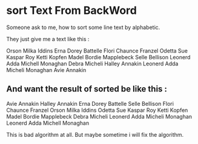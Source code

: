 # sort Text From BackWord

Someone ask to me, how to sort some line text by alphabetic.

They just give me a text like this : 


Orson Milka Iddins
Erna Dorey Battelle
Flori Chaunce Franzel
Odetta Sue Kaspar
Roy Ketti Kopfen
Madel Bordie Mapplebeck
Selle Bellison
Leonerd Adda Michell Monaghan
Debra Micheli
Halley Annakin
Leonerd Adda Micheli Monaghan
Avie Annakin

## And want the result of sorted be like this :

Avie Annakin
Halley Annakin
Erna Dorey Battelle
Selle Bellison
Flori Chaunce Franzel
Orson Milka Iddins
Odetta Sue Kaspar
Roy Ketti Kopfen
Madel Bordie Mapplebeck
Debra Micheli
Leonerd Adda Micheli Monaghan
Leonerd Adda Michell Monaghan


This is bad algorithm at all.
But maybe sometime i will fix the algorithm.
